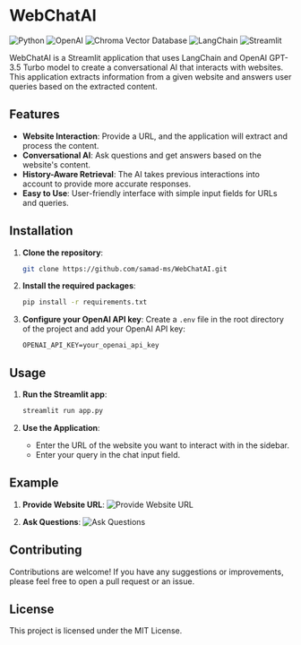 # WebChatAI

![Python](https://img.shields.io/badge/python-v3.10-blue)
![OpenAI](https://img.shields.io/badge/OpenAI-v3.5-blue)
![Chroma Vector Database](https://img.shields.io/badge/Chroma-Vector%20Database-green)
![LangChain](https://img.shields.io/badge/LangChain-Icon-green)
![Streamlit](https://img.shields.io/badge/Streamlit-v1.0.0-green)

WebChatAI is a Streamlit application that uses LangChain and OpenAI GPT-3.5 Turbo model to create a conversational AI that interacts with websites. This application extracts information from a given website and answers user queries based on the extracted content.

## Features

- **Website Interaction**: Provide a URL, and the application will extract and process the content.
- **Conversational AI**: Ask questions and get answers based on the website's content.
- **History-Aware Retrieval**: The AI takes previous interactions into account to provide more accurate responses.
- **Easy to Use**: User-friendly interface with simple input fields for URLs and queries.

## Installation

1. **Clone the repository**:

   ```bash
   git clone https://github.com/samad-ms/WebChatAI.git
   ```

2. **Install the required packages**:

   ```bash
   pip install -r requirements.txt
   ```

3. **Configure your OpenAI API key**:
   Create a `.env` file in the root directory of the project and add your OpenAI API key:
   
   ```
   OPENAI_API_KEY=your_openai_api_key
   ```

## Usage

1. **Run the Streamlit app**:

   ```bash
   streamlit run app.py
   ```

2. **Use the Application**:
   - Enter the URL of the website you want to interact with in the sidebar.
   - Enter your query in the chat input field.

## Example

1. **Provide Website URL**:
   ![Provide Website URL](images/url_input.png)

2. **Ask Questions**:
   ![Ask Questions](images/chat_example.png)

## Contributing

Contributions are welcome! If you have any suggestions or improvements, please feel free to open a pull request or an issue.

## License

This project is licensed under the MIT License.